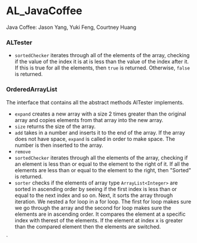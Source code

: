 # AL_JavaCoffee
Java Coffee: Jason Yang, Yuki Feng, Courtney Huang

### ALTester
 - `sortedChecker` iterates through all of the elements of the array, checking if the value of the index it is at is less than the value of the index after it. If this is true for all the elements, then `true` is returned. Otherwise, `false` is returned.


### OrderedArrayList
The interface that contains all the abstract methods AlTester implements.
 - `expand` creates a new array with a size 2 times greater than the original array and copies elements from that array into the new array.
 - `size` returns the size of the array.
 - `add` takes in a number and inserts it to the end of the array. If the array does not have space, `expand` is called in order to make space. The number is then inserted to the array.
 - `remove` 
 - `sortedChecker` iterates through all the elements of the array, checking if an element is less than or equal to the element to the right of it. If all the elements are less than or equal to the element to the right, then "Sorted" is returned.
 - `sorter` checks if the elements of array type `ArrayList<Integer>` are sorted in ascending order by seeing if the first index is less than or equal to the next index and so on. Next, it sorts the array through iteration. We nested a for loop in a for loop. The first for loop makes sure we go through the array and the second for loop makes sure the elements are in ascending order. It compares the element at a specific index with therest of the elements. If the element at index x is greater than the compared element then the elements are switched.

`
